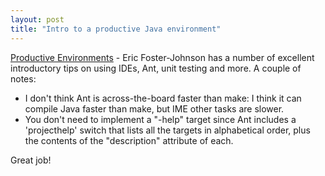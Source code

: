 ```yaml
---
layout: post
title: "Intro to a productive Java environment"
---
```




<a href="http://www.freeroller.net/page/ericfj/20021219">Productive Environments</a> - Eric Foster-Johnson has a number of excellent introductory tips on using IDEs, Ant, unit testing and more. A couple of notes:

<p><ul>
  <li>I don't think Ant is across-the-board faster than make: I think it can compile Java faster than make, but IME other tasks are slower.</li>
  <li>You don't need to implement a "-help" target since Ant includes a 'projecthelp' switch that lists all the targets in alphabetical order, plus the contents of the "description" attribute of each.</li>
</ul>

<p>Great job!</p>


